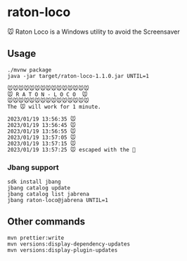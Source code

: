 # raton-loco
🐭 Raton Loco is a Windows utility to avoid the Screensaver

## Usage

```
./mvnw package
java -jar target/raton-loco-1.1.0.jar UNTIL=1

🐭🐭🐭🐭🐭🐭🐭🐭🐭🐭🐭🐭🐭🐭🐭
🐭 R A T O N - L O C O  🐭
🐭🐭🐭🐭🐭🐭🐭🐭🐭🐭🐭🐭🐭🐭🐭
The 🐭 will work for 1 minute.

2023/01/19 13:56:35 🐭
2023/01/19 13:56:45 🐭
2023/01/19 13:56:55 🐭
2023/01/19 13:57:05 🐭
2023/01/19 13:57:15 🐭
2023/01/19 13:57:25 🐭 escaped with the 🧀
```

### Jbang support

```
sdk install jbang
jbang catalog update
jbang catalog list jabrena
jbang raton-loco@jabrena UNTIL=1
```

## Other commands

```
mvn prettier:write
mvn versions:display-dependency-updates
mvn versions:display-plugin-updates
```
